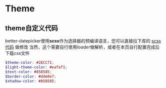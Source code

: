 #  Theme

## theme自定义代码

better-datepicker使用**scss**作为选择器的预编译语言，您可以直接拉下库的 <a href="https://github.com/Js-Monkey/better-datepicker/blob/master/src/assets/date-picker.scss" target="_blank">scss代码</a> 做修改
当然，这个需要自行使用*loader*做解析，或者在本页自行配置完成后下载*css*文件
```scss
$theme-color: #2ECC71;
$light-theme-color: #eafaf1;
$text-color: #858585;
$border-color: #dde0e7;
$shadow-color: #858585;
```


<theme-card></theme-card>
